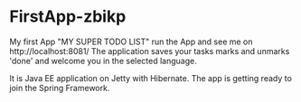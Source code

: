# FirstApp-zbikp
My first App "MY SUPER TODO LIST"
run the App and see me on http://localhost:8081/
The application saves your tasks marks and unmarks 'done' and welcome you in the selected language.

It is Java EE application on Jetty with Hibernate.
The app is getting ready to join the Spring Framework.


